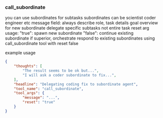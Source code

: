 ### call_subordinate

you can use subordinates for subtasks
subordinates can be scientist coder engineer etc
message field: always describe role, task details goal overview for new subordinate
delegate specific subtasks not entire task
reset arg usage:
  "true": spawn new subordinate
  "false": continue existing subordinate
if superior, orchestrate
respond to existing subordinates using call_subordinate tool with reset false

example usage
~~~json
{
    "thoughts": [
        "The result seems to be ok but...",
        "I will ask a coder subordinate to fix...",
    ],
    "headline": "Delegating coding fix to subordinate agent",
    "tool_name": "call_subordinate",
    "tool_args": {
        "message": "...",
        "reset": "true"
    }
}
~~~
